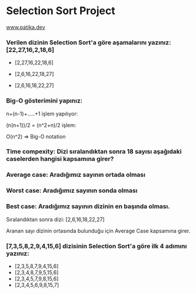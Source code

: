 # Selection Sort Project

www.patika.dev

### Verilen dizinin Selection Sort'a göre aşamalarını yazınız: [22,27,16,2,18,6]

- [2,27,16,22,18,6]
 
- [2,6,16,22,18,27]

- [2,6,16,18,22,27]

### Big-O gösterimini yapınız:

n+(n-1)+.....+1 işlem yapılıyor:

(n(n+1))/2 = (n^2+n)/2 işlem:

O(n^2) => Big-O notation

### Time compexity: Dizi sıralandıktan sonra 18 sayısı aşağıdaki caselerden hangisi kapsamına girer?

### Average case: Aradığımız sayının ortada olması
### Worst case: Aradığımız sayının sonda olması
### Best case: Aradığımız sayının dizinin en başında olması.

Sıralandıktan sonra dizi: [2,6,16,18,22,27]

Aranan sayı dizinin ortasında bulunduğu için Average Case kapsamına girer.

### [7,3,5,8,2,9,4,15,6] dizisinin Selection Sort'a göre ilk 4 adımını yazınız:

- [2,3,5,8,7,9,4,15,6]
- [2,3,4,8,7,9,5,15,6]
- [2,3,4,5,7,9,8,15,6]
- [2,3,4,5,6,9,8,15,7]






